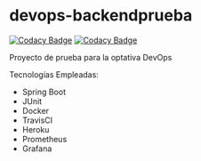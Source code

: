 # devops-backendprueba

[![Codacy Badge](https://api.codacy.com/project/badge/Grade/6a8811b13ffe4c69b11011fc57a5a304)](https://app.codacy.com/app/sailaperc/devops-backendprueba?utm_source=github.com&utm_medium=referral&utm_content=sailaperc/devops-backendprueba&utm_campaign=Badge_Grade_Dashboard)
[![Codacy Badge](https://api.codacy.com/project/badge/Grade/c8ae2df3c9e542259df8e0f6d13ab53b)](https://app.codacy.com/app/francisco-serrano/devops-backendprueba?utm_source=github.com&utm_medium=referral&utm_content=francisco-serrano/devops-backendprueba&utm_campaign=Badge_Grade_Dashboard)

Proyecto de prueba para la optativa DevOps

Tecnologías Empleadas:
 - Spring Boot
 - JUnit
 - Docker
 - TravisCI
 - Heroku
 - Prometheus
 - Grafana  
